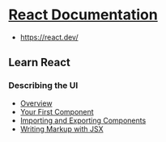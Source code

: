 # [React Documentation](../index.md)

- <a href="https://react.dev/" target="_blank">https://react.dev/</a>

## Learn React

### Describing the UI

- [Overview](<./Learn React/Describing the UI/0. Overview.md>)
- [Your First Component](<./Learn React/Describing the UI/1. Your First Component.md>)
- [Importing and Exporting Components](<./Learn React/Describing the UI/2. Importing and Exporting Components.md>)
- [Writing Markup with JSX](<./Learn React/Describing the UI/3. Writing Markup with JSX.md>)
